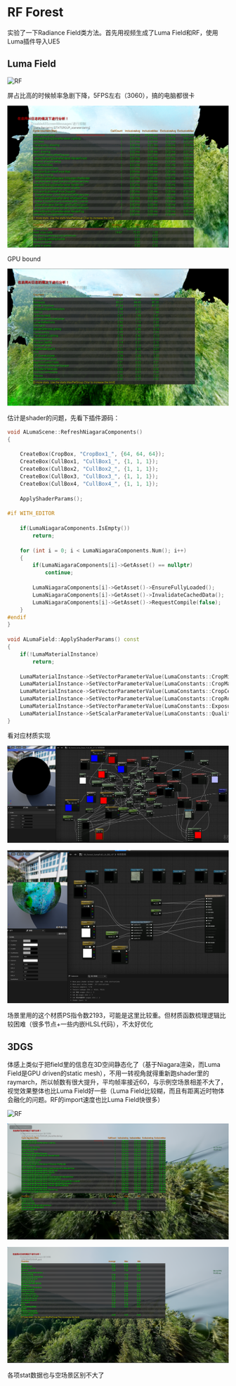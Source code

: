 RF Forest
============
实验了一下Radiance Field类方法。首先用视频生成了Luma Field和RF，使用Luma插件导入UE5

Luma Field
---------------
![RF](img/RF.png)

屏占比高的时候帧率急剧下降，5FPS左右（3060），搞的电脑都很卡

![RF](img/RF-sr.png)

GPU bound

![RF](img/RF-gpu.png)

估计是shader的问题，先看下插件源码：

``` cpp
void ALumaScene::RefreshNiagaraComponents()
{

	CreateBox(CropBox, "CropBox1_", {64, 64, 64});
	CreateBox(CullBox1, "CullBox1_", {1, 1, 1});	
	CreateBox(CullBox2, "CullBox2_", {1, 1, 1});	
	CreateBox(CullBox3, "CullBox3_", {1, 1, 1});	
	CreateBox(CullBox4, "CullBox4_", {1, 1, 1});	
	
	ApplyShaderParams();
	
#if WITH_EDITOR

	if(LumaNiagaraComponents.IsEmpty())
		return;
	
	for (int i = 0; i < LumaNiagaraComponents.Num(); i++)
	{
		if(LumaNiagaraComponents[i]->GetAsset() == nullptr)
			continue;
		
		LumaNiagaraComponents[i]->GetAsset()->EnsureFullyLoaded();
		LumaNiagaraComponents[i]->GetAsset()->InvalidateCachedData();
		LumaNiagaraComponents[i]->GetAsset()->RequestCompile(false);
	}
#endif
}

void ALumaField::ApplyShaderParams() const
{
	if(!LumaMaterialInstance)
		return;
	
	LumaMaterialInstance->SetVectorParameterValue(LumaConstants::CropMin, CropMin);
	LumaMaterialInstance->SetVectorParameterValue(LumaConstants::CropMax, CropMax);
	LumaMaterialInstance->SetVectorParameterValue(LumaConstants::CropCenter, CropCenter);
	LumaMaterialInstance->SetVectorParameterValue(LumaConstants::CropRotation, CropRotation.Euler());	
	LumaMaterialInstance->SetVectorParameterValue(LumaConstants::Exposure, Exposure);
	LumaMaterialInstance->SetScalarParameterValue(LumaConstants::QualityMode, static_cast<float>(QualityMode));	
}
```

看对应材质实现

![RF](img/RF-shader2.png)

![RF](img/RF-shader.png)

场景里用的这个材质PS指令数2193，可能是这里比较重。但材质函数梳理逻辑比较困难（很多节点+一些内嵌HLSL代码），不太好优化


3DGS
------------
体感上类似于把field里的信息在3D空间静态化了（基于Niagara渲染，而Luma Field是GPU driven的static mesh），不用一转视角就得重新跑shader里的raymarch，所以帧数有很大提升，平均帧率接近60，与示例空场景相差不大了，视觉效果整体也比Luma Field好一些（Luma Field比较糊，而且有距离近时物体会融化的问题。RF的import速度也比Luma Field快很多）

![RF](img/3DGS.png)

![RF](img/3DGS-sr.png)

![RF](img/3DGS-GPU.png)

各项stat数据也与空场景区别不大了
